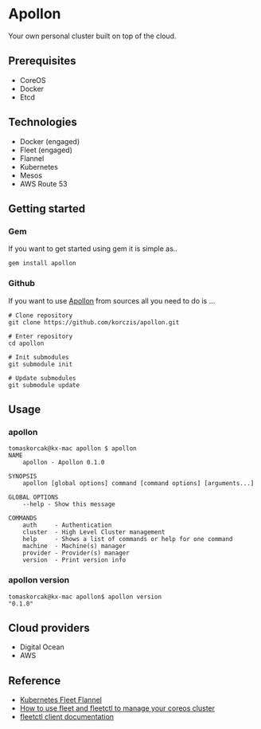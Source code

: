 # Apollon

Your own personal cluster built on top of the cloud.

## Prerequisites

- CoreOS
- Docker
- Etcd

## Technologies

- Docker (engaged)
- Fleet (engaged)
- Flannel
- Kubernetes
- Mesos
- AWS Route 53

## Getting started

### Gem

If you want to get started using gem it is simple as..

```
gem install apollon
```

### Github

If you want to use [Apollon](https://github.com/korczis/apollon) from sources all you need to do is ...

```
# Clone repository
git clone https://github.com/korczis/apollon.git

# Enter repository
cd apollon

# Init submodules
git submodule init

# Update submodules
git submodule update
```

## Usage

### apollon

```
tomaskorcak@kx-mac apollon $ apollon
NAME
    apollon - Apollon 0.1.0

SYNOPSIS
    apollon [global options] command [command options] [arguments...]

GLOBAL OPTIONS
    --help - Show this message

COMMANDS
    auth     - Authentication
    cluster  - High Level Cluster management
    help     - Shows a list of commands or help for one command
    machine  - Machine(s) manager
    provider - Provider(s) manager
    version  - Print version info
```

### apollon version

```
tomaskorcak@kx-mac apollon$ apollon version
"0.1.0"
```

## Cloud providers

- Digital Ocean
- AWS

## Reference

- [Kubernetes Fleet Flannel](https://github.com/kelseyhightower/kubernetes-fleet-tutorial)
- [How to use fleet and fleetctl to manage your coreos cluster](https://www.digitalocean.com/community/tutorials/how-to-use-fleet-and-fleetctl-to-manage-your-coreos-cluster)
- [fleetctl client documentation](https://github.com/coreos/fleet/blob/master/Documentation/using-the-client.md)

